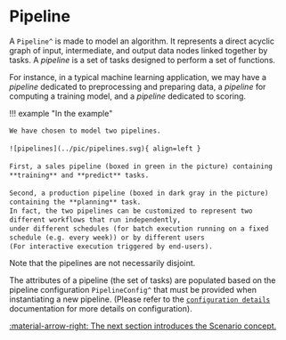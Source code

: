 # Pipeline

A `Pipeline^` is made to model an algorithm. It represents a direct acyclic graph of input, intermediate, and output
data nodes linked together by tasks. A _pipeline_ is a set of tasks designed to perform a set of functions.

For instance, in a typical machine learning application, we may have a _pipeline_ dedicated to preprocessing and
preparing data, a _pipeline_ for computing a training model, and a _pipeline_ dedicated to scoring.

!!! example "In the example"

    We have chosen to model two pipelines.

    ![pipelines](../pic/pipelines.svg){ align=left }

    First, a sales pipeline (boxed in green in the picture) containing **training** and **predict** tasks.

    Second, a production pipeline (boxed in dark gray in the picture) containing the **planning** task.
    In fact, the two pipelines can be customized to represent two different workflows that run independently,
    under different schedules (for batch execution running on a fixed schedule (e.g. every week)) or by different users
    (For interactive execution triggered by end-users).


Note that the pipelines are not necessarily disjoint.

The attributes of a pipeline (the set of tasks) are populated based on the pipeline configuration
`PipelineConfig^` that must be provided when instantiating a new pipeline. (Please refer to the
[`configuration details`](../config/pipeline-config.md) documentation for more details on configuration).


[:material-arrow-right: The next section introduces the Scenario concept.](scenario.md)
